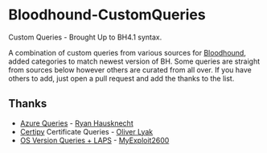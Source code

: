 # Bloodhound-CustomQueries
Custom Queries - Brought Up to BH4.1 syntax.

A combination of custom queries from various sources for [Bloodhound](https://github.com/BloodHoundAD/BloodHound), added categories to match newest version of BH. Some queries are straight from sources below however others are curated from all over. If you have others to add, just open a pull request and add the thanks to the list.

## Thanks
- [Azure Queries](https://github.com/hausec/Bloodhound-Custom-Queries) - [Ryan Hausknecht](https://twitter.com/Haus3c)
- [Certipy](https://github.com/ly4k/Certipy) Certificate Queries - [Oliver Lyak](https://twitter.com/ly4k_)
- [OS Version Queries + LAPS](https://github.com/myexploit/bloodhound-custom-queries) - [MyExploit2600](https://twitter.com/myexploit2600)
